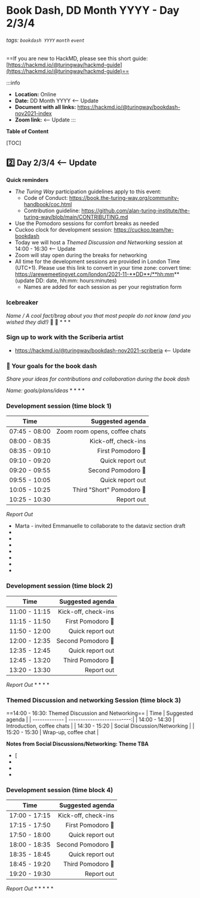 # Book Dash, DD Month YYYY - Day 2/3/4

###### tags: `bookdash YYYY` `month` `event`

==If you are new to HackMD, please see this short guide: [https://hackmd.io/@turingway/hackmd-guide](https://hackmd.io/@turingway/hackmd-guide)==

:::info
- **Location:** Online
- **Date:** DD Month YYYY  <-- Update
- **Document with all links:** https://hackmd.io/@turingway/bookdash-nov2021-index
- **Zoom link:**  <-- Update
:::

**Table of Content**

[TOC]

:two: Day 2/3/4  <-- Update
---

**Quick reminders**

* *The Turing Way* participation guidelines apply to this event:
    * Code of Conduct: https://book.the-turing-way.org/community-handbook/coc.html
    * Contribution guideline: https://github.com/alan-turing-institute/the-turing-way/blob/main/CONTRIBUTING.md
* Use the Pomodoro sessions for comfort breaks as needed
* Cuckoo clock for development session: https://cuckoo.team/tw-bookdash
* Today we will host a *Themed Discussion and Networking* session at 14:00 - 16:30  <-- Update
* Zoom will stay open during the breaks for networking
* All time for the development sessions are provided in London Time (UTC+1). Please use this link to convert in your time zone: convert time: https://arewemeetingyet.com/london/2021-11-**DD**/**hh:mm** (update DD: date, hh:mm: hours:minutes)
    * Names are added for each session as per your registration form

### Icebreaker

*Name / A cool fact/brag about you that most people do not know (and you wished they did!)* 📢 💐
*
*
*

### Sign up to work with the Scriberia artist

- https://hackmd.io/@turingway/bookdash-nov2021-scriberia  <-- Update

### :dart: Your goals for the book dash

_Share your ideas for contributions and collaboration during the book dash_

*Name: goals/plans/ideas*
*
*
*
*

### Development session (time block 1)

| Time          |               Suggested agenda |
| ------------- | ------------------------------:|
| 07:45 - 08:00 |  Zoom room opens, coffee chats |
| 08:00 - 08:35 |            Kick-off, check-ins |
| 08:35 - 09:10 |        First Pomodoro :tomato: |
| 09:10 - 09:20 |               Quick report out |
| 09:20 - 09:55 |       Second Pomodoro :tomato: |
| 09:55 - 10:05 |               Quick report out |
| 10:05 - 10:25 |        Third "Short" Pomodoro :tomato: |
| 10:25 - 10:30 |                     Report out |

*_Report Out_*
* Marta - invited Emmanuelle to collaborate to the dataviz section draft
*
*
*
*
*
*
*

### Development session (time block 2)

| Time          |         Suggested agenda |
| ------------- | ------------------------:|
| 11:00 - 11:15 |      Kick-off, check-ins |
| 11:15 - 11:50 |  First Pomodoro :tomato: |
| 11:50 - 12:00 |         Quick report out |
| 12:00 - 12:35 | Second Pomodoro :tomato: |
| 12:35 - 12:45 |         Quick report out |
| 12:45 - 13:20 |  Third Pomodoro :tomato: |
| 13:20 - 13:30 |               Report out |

*_Report Out_*
*
*
*
*

### Themed Discussion and networking Session (time block 3)

==14:00 - 16:30: Themed Discussion and Networking==
| Time          |           Suggested agenda |
| ------------- | --------------------------:|
| 14:00 - 14:30 | Introduction, coffee chats |
| 14:30 - 15:20 | Social Discussion/Networking |
| 15:20 - 15:30 |       Wrap-up, coffee chat |


**Notes from Social Discussions/Networking: Theme TBA**
* [
*
*
*

### Development session (time block 4)

| Time          |         Suggested agenda |
| ------------- | ------------------------:|
| 17:00 - 17:15 |      Kick-off, check-ins |
| 17:15 - 17:50 |  First Pomodoro :tomato: |
| 17:50 - 18:00 |         Quick report out |
| 18:00 - 18:35 | Second Pomodoro :tomato: |
| 18:35 - 18:45 |         Quick report out |
| 18:45 - 19:20 |  Third Pomodoro :tomato: |
| 19:20 - 19:30 |               Report out |

*_Report Out_*
*
*
*
*
*
